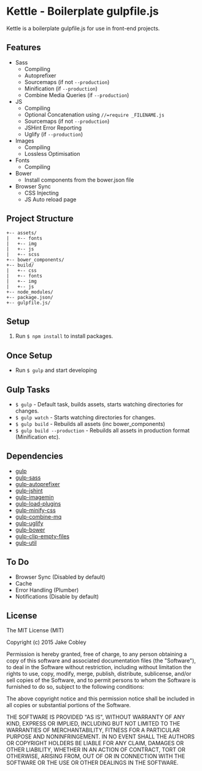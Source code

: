 # Kettle - Boilerplate gulpfile.js

Kettle is a boilerplate gulpfile.js for use in front-end projects.

## Features
* Sass
    * Compiling
    * Autoprefixer
    * Sourcemaps (if not `--production`)
    * Minification (if `--production`)
    * Combine Media Queries (if `--production`)
* JS
    * Compiling
    * Optional Concatenation using `//=require _FILENAME.js `
    * Sourcemaps (if not `--production`)
    * JSHint Error Reporting
    * Uglify (if `--production`)
* Images
    * Compiling
    * Lossless Optimisation
* Fonts
    * Compiling
* Bower
    * Install components from the bower.json file
* Browser Sync
    * CSS Injecting
    * JS Auto reload page

## Project Structure
```
+-- assets/
|   +-- fonts
|   +-- img
|   +-- js
|   +-- scss
+-- bower_components/
+-- build/
|   +-- css
|   +-- fonts
|   +-- img
|   +-- js
+-- node_modules/
+-- package.json/
+-- gulpfile.js/
```

## Setup
1. Run `$ npm install` to install packages.

## Once Setup
* Run `$ gulp` and start developing

## Gulp Tasks
* `$ gulp` - Default task, builds assets, starts watching directories for changes.
* `$ gulp watch` - Starts watching directories for changes.
* `$ gulp build` - Rebuilds all assets (inc bower_components)
* `$ gulp build --production` - Rebuilds all assets in production format (Minification etc).

## Dependencies
* [gulp](https://www.npmjs.com/package/gulp)
* [gulp-sass](https://www.npmjs.com/package/gulp-sass)
* [gulp-autoprefixer](https://www.npmjs.com/package/gulp-autoprefixer)
* [gulp-jshint](https://www.npmjs.com/package/gulp-jshint)
* [gulp-imagemin](https://www.npmjs.com/package/gulp-imagemin)
* [gulp-load-plugins](https://www.npmjs.com/package/gulp-load-plugins)
* [gulp-minify-css](https://www.npmjs.com/package/gulp-minify-css)
* [gulp-combine-mq](https://www.npmjs.com/package/gulp-combine-mq)
* [gulp-uglify](https://www.npmjs.com/package/gulp-uglify)
* [gulp-bower](https://www.npmjs.com/package/gulp-bower)
* [gulp-clip-empty-files](https://www.npmjs.com/package/gulp-clip-empty-files)
* [gulp-util](https://www.npmjs.com/package/gulp-util)

## To Do
* Browser Sync (Disabled by default)
* Cache
* Error Handling (Plumber)
* Notifications (Disable by default)

## License

The MIT License (MIT)

Copyright (c) 2015 Jake Cobley

Permission is hereby granted, free of charge, to any person obtaining a copy
of this software and associated documentation files (the "Software"), to deal
in the Software without restriction, including without limitation the rights
to use, copy, modify, merge, publish, distribute, sublicense, and/or sell
copies of the Software, and to permit persons to whom the Software is
furnished to do so, subject to the following conditions:

The above copyright notice and this permission notice shall be included in all
copies or substantial portions of the Software.

THE SOFTWARE IS PROVIDED "AS IS", WITHOUT WARRANTY OF ANY KIND, EXPRESS OR
IMPLIED, INCLUDING BUT NOT LIMITED TO THE WARRANTIES OF MERCHANTABILITY,
FITNESS FOR A PARTICULAR PURPOSE AND NONINFRINGEMENT. IN NO EVENT SHALL THE
AUTHORS OR COPYRIGHT HOLDERS BE LIABLE FOR ANY CLAIM, DAMAGES OR OTHER
LIABILITY, WHETHER IN AN ACTION OF CONTRACT, TORT OR OTHERWISE, ARISING FROM,
OUT OF OR IN CONNECTION WITH THE SOFTWARE OR THE USE OR OTHER DEALINGS IN THE
SOFTWARE.
